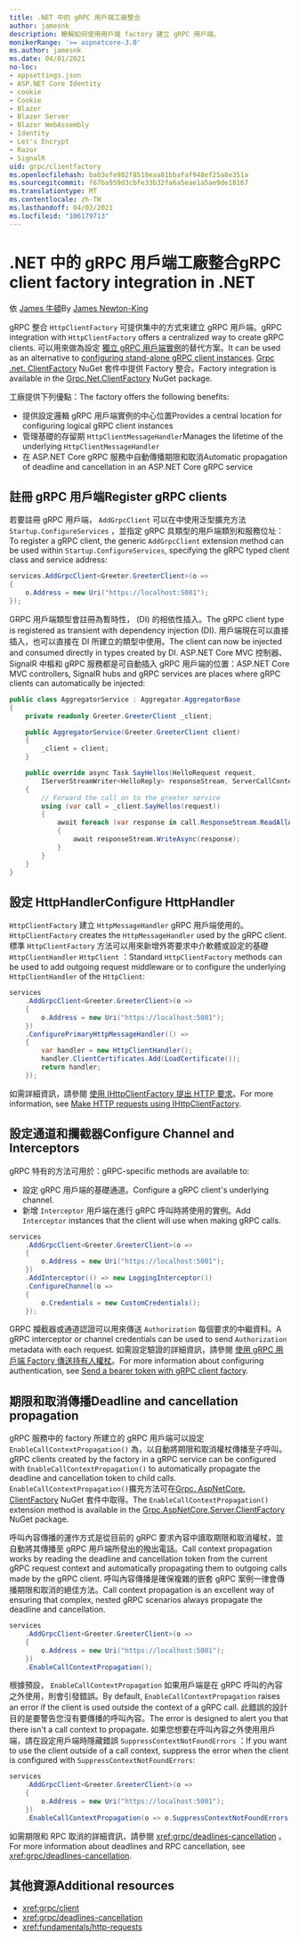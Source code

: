```yaml
---
title: .NET 中的 gRPC 用戶端工廠整合
author: jamesnk
description: 瞭解如何使用用戶端 factory 建立 gRPC 用戶端。
monikerRange: '>= aspnetcore-3.0'
ms.author: jamesnk
ms.date: 04/01/2021
no-loc:
- appsettings.json
- ASP.NET Core Identity
- cookie
- Cookie
- Blazor
- Blazor Server
- Blazor WebAssembly
- Identity
- Let's Encrypt
- Razor
- SignalR
uid: grpc/clientfactory
ms.openlocfilehash: ba03efe902f8510eaa81bbafaf948ef25a8e351a
ms.sourcegitcommit: f67ba959d3cbfe33b32fa6a5eae1a5ae9de18167
ms.translationtype: MT
ms.contentlocale: zh-TW
ms.lasthandoff: 04/02/2021
ms.locfileid: "106179713"
---
```

# <a name="grpc-client-factory-integration-in-net"></a><span data-ttu-id="05171-103">.NET 中的 gRPC 用戶端工廠整合</span><span class="sxs-lookup"><span data-stu-id="05171-103">gRPC client factory integration in .NET</span></span>

<span data-ttu-id="05171-104">依 [James 牛頓](https://twitter.com/jamesnk)</span><span class="sxs-lookup"><span data-stu-id="05171-104">By [James Newton-King](https://twitter.com/jamesnk)</span></span>

<span data-ttu-id="05171-105">gRPC 整合 `HttpClientFactory` 可提供集中的方式來建立 gRPC 用戶端。</span><span class="sxs-lookup"><span data-stu-id="05171-105">gRPC integration with `HttpClientFactory` offers a centralized way to create gRPC clients.</span></span> <span data-ttu-id="05171-106">可以用來做為設定 [獨立 gRPC 用戶端實例](xref:grpc/client)的替代方案。</span><span class="sxs-lookup"><span data-stu-id="05171-106">It can be used as an alternative to [configuring stand-alone gRPC client instances](xref:grpc/client).</span></span> <span data-ttu-id="05171-107">[Grpc .net. ClientFactory](https://www.nuget.org/packages/Grpc.Net.ClientFactory) NuGet 套件中提供 Factory 整合。</span><span class="sxs-lookup"><span data-stu-id="05171-107">Factory integration is available in the [Grpc.Net.ClientFactory](https://www.nuget.org/packages/Grpc.Net.ClientFactory) NuGet package.</span></span>

<span data-ttu-id="05171-108">工廠提供下列優點：</span><span class="sxs-lookup"><span data-stu-id="05171-108">The factory offers the following benefits:</span></span>

* <span data-ttu-id="05171-109">提供設定邏輯 gRPC 用戶端實例的中心位置</span><span class="sxs-lookup"><span data-stu-id="05171-109">Provides a central location for configuring logical gRPC client instances</span></span>
* <span data-ttu-id="05171-110">管理基礎的存留期 `HttpClientMessageHandler`</span><span class="sxs-lookup"><span data-stu-id="05171-110">Manages the lifetime of the underlying `HttpClientMessageHandler`</span></span>
* <span data-ttu-id="05171-111">在 ASP.NET Core gRPC 服務中自動傳播期限和取消</span><span class="sxs-lookup"><span data-stu-id="05171-111">Automatic propagation of deadline and cancellation in an ASP.NET Core gRPC service</span></span>

## <a name="register-grpc-clients"></a><span data-ttu-id="05171-112">註冊 gRPC 用戶端</span><span class="sxs-lookup"><span data-stu-id="05171-112">Register gRPC clients</span></span>

<span data-ttu-id="05171-113">若要註冊 gRPC 用戶端， `AddGrpcClient` 可以在中使用泛型擴充方法 `Startup.ConfigureServices` ，並指定 gRPC 具類型的用戶端類別和服務位址：</span><span class="sxs-lookup"><span data-stu-id="05171-113">To register a gRPC client, the generic `AddGrpcClient` extension method can be used within `Startup.ConfigureServices`, specifying the gRPC typed client class and service address:</span></span>

```csharp
services.AddGrpcClient<Greeter.GreeterClient>(o =>
{
    o.Address = new Uri("https://localhost:5001");
});
```

<span data-ttu-id="05171-114">GRPC 用戶端類型會註冊為暫時性， (DI) 的相依性插入。</span><span class="sxs-lookup"><span data-stu-id="05171-114">The gRPC client type is registered as transient with dependency injection (DI).</span></span> <span data-ttu-id="05171-115">用戶端現在可以直接插入，也可以直接在 DI 所建立的類型中使用。</span><span class="sxs-lookup"><span data-stu-id="05171-115">The client can now be injected and consumed directly in types created by DI.</span></span> <span data-ttu-id="05171-116">ASP.NET Core MVC 控制器、 SignalR 中樞和 gRPC 服務都是可自動插入 gRPC 用戶端的位置：</span><span class="sxs-lookup"><span data-stu-id="05171-116">ASP.NET Core MVC controllers, SignalR hubs and gRPC services are places where gRPC clients can automatically be injected:</span></span>

```csharp
public class AggregatorService : Aggregator.AggregatorBase
{
    private readonly Greeter.GreeterClient _client;

    public AggregatorService(Greeter.GreeterClient client)
    {
        _client = client;
    }

    public override async Task SayHellos(HelloRequest request,
        IServerStreamWriter<HelloReply> responseStream, ServerCallContext context)
    {
        // Forward the call on to the greeter service
        using (var call = _client.SayHellos(request))
        {
            await foreach (var response in call.ResponseStream.ReadAllAsync())
            {
                await responseStream.WriteAsync(response);
            }
        }
    }
}
```

## <a name="configure-httphandler"></a><span data-ttu-id="05171-117">設定 HttpHandler</span><span class="sxs-lookup"><span data-stu-id="05171-117">Configure HttpHandler</span></span>

<span data-ttu-id="05171-118">`HttpClientFactory` 建立 `HttpMessageHandler` gRPC 用戶端使用的。</span><span class="sxs-lookup"><span data-stu-id="05171-118">`HttpClientFactory` creates the `HttpMessageHandler` used by the gRPC client.</span></span> <span data-ttu-id="05171-119">標準 `HttpClientFactory` 方法可以用來新增外寄要求中介軟體或設定的基礎 `HttpClientHandler` `HttpClient` ：</span><span class="sxs-lookup"><span data-stu-id="05171-119">Standard `HttpClientFactory` methods can be used to add outgoing request middleware or to configure the underlying `HttpClientHandler` of the `HttpClient`:</span></span>

```csharp
services
    .AddGrpcClient<Greeter.GreeterClient>(o =>
    {
        o.Address = new Uri("https://localhost:5001");
    })
    .ConfigurePrimaryHttpMessageHandler(() =>
    {
        var handler = new HttpClientHandler();
        handler.ClientCertificates.Add(LoadCertificate());
        return handler;
    });
```

<span data-ttu-id="05171-120">如需詳細資訊，請參閱 [使用 IHttpClientFactory 提出 HTTP 要求](xref:fundamentals/http-requests)。</span><span class="sxs-lookup"><span data-stu-id="05171-120">For more information, see [Make HTTP requests using IHttpClientFactory](xref:fundamentals/http-requests).</span></span>

## <a name="configure-channel-and-interceptors"></a><span data-ttu-id="05171-121">設定通道和攔截器</span><span class="sxs-lookup"><span data-stu-id="05171-121">Configure Channel and Interceptors</span></span>

<span data-ttu-id="05171-122">gRPC 特有的方法可用於：</span><span class="sxs-lookup"><span data-stu-id="05171-122">gRPC-specific methods are available to:</span></span>

* <span data-ttu-id="05171-123">設定 gRPC 用戶端的基礎通道。</span><span class="sxs-lookup"><span data-stu-id="05171-123">Configure a gRPC client's underlying channel.</span></span>
* <span data-ttu-id="05171-124">新增 `Interceptor` 用戶端在進行 gRPC 呼叫時將使用的實例。</span><span class="sxs-lookup"><span data-stu-id="05171-124">Add `Interceptor` instances that the client will use when making gRPC calls.</span></span>

```csharp
services
    .AddGrpcClient<Greeter.GreeterClient>(o =>
    {
        o.Address = new Uri("https://localhost:5001");
    })
    .AddInterceptor(() => new LoggingInterceptor())
    .ConfigureChannel(o =>
    {
        o.Credentials = new CustomCredentials();
    });
```

<span data-ttu-id="05171-125">GRPC 攔截器或通道認證可以用來傳送 `Authorization` 每個要求的中繼資料。</span><span class="sxs-lookup"><span data-stu-id="05171-125">A gRPC interceptor or channel credentials can be used to send `Authorization` metadata with each request.</span></span> <span data-ttu-id="05171-126">如需設定驗證的詳細資訊，請參閱 [使用 gRPC 用戶端 Factory 傳送持有人權杖](xref:grpc/authn-and-authz#bearer-token-with-grpc-client-factory)。</span><span class="sxs-lookup"><span data-stu-id="05171-126">For more information about configuring authentication, see [Send a bearer token with gRPC client factory](xref:grpc/authn-and-authz#bearer-token-with-grpc-client-factory).</span></span>

## <a name="deadline-and-cancellation-propagation"></a><span data-ttu-id="05171-127">期限和取消傳播</span><span class="sxs-lookup"><span data-stu-id="05171-127">Deadline and cancellation propagation</span></span>

<span data-ttu-id="05171-128">gRPC 服務中的 factory 所建立的 gRPC 用戶端可以設定 `EnableCallContextPropagation()` 為，以自動將期限和取消權杖傳播至子呼叫。</span><span class="sxs-lookup"><span data-stu-id="05171-128">gRPC clients created by the factory in a gRPC service can be configured with `EnableCallContextPropagation()` to automatically propagate the deadline and cancellation token to child calls.</span></span> <span data-ttu-id="05171-129">`EnableCallContextPropagation()`擴充方法可在[Grpc. AspNetCore. ClientFactory](https://www.nuget.org/packages/Grpc.AspNetCore.Server.ClientFactory) NuGet 套件中取得。</span><span class="sxs-lookup"><span data-stu-id="05171-129">The `EnableCallContextPropagation()` extension method is available in the [Grpc.AspNetCore.Server.ClientFactory](https://www.nuget.org/packages/Grpc.AspNetCore.Server.ClientFactory) NuGet package.</span></span>

<span data-ttu-id="05171-130">呼叫內容傳播的運作方式是從目前的 gRPC 要求內容中讀取期限和取消權杖，並自動將其傳播至 gRPC 用戶端所發出的撥出電話。</span><span class="sxs-lookup"><span data-stu-id="05171-130">Call context propagation works by reading the deadline and cancellation token from the current gRPC request context and automatically propagating them to outgoing calls made by the gRPC client.</span></span> <span data-ttu-id="05171-131">呼叫內容傳播是確保複雜的嵌套 gRPC 案例一律會傳播期限和取消的絕佳方法。</span><span class="sxs-lookup"><span data-stu-id="05171-131">Call context propagation is an excellent way of ensuring that complex, nested gRPC scenarios always propagate the deadline and cancellation.</span></span>

```csharp
services
    .AddGrpcClient<Greeter.GreeterClient>(o =>
    {
        o.Address = new Uri("https://localhost:5001");
    })
    .EnableCallContextPropagation();
```

<span data-ttu-id="05171-132">根據預設， `EnableCallContextPropagation` 如果用戶端是在 gRPC 呼叫的內容之外使用，則會引發錯誤。</span><span class="sxs-lookup"><span data-stu-id="05171-132">By default, `EnableCallContextPropagation` raises an error if the client is used outside the context of a gRPC call.</span></span> <span data-ttu-id="05171-133">此錯誤的設計目的是要警告您沒有要傳播的呼叫內容。</span><span class="sxs-lookup"><span data-stu-id="05171-133">The error is designed to alert you that there isn't a call context to propagate.</span></span> <span data-ttu-id="05171-134">如果您想要在呼叫內容之外使用用戶端，請在設定用戶端時隱藏錯誤 `SuppressContextNotFoundErrors` ：</span><span class="sxs-lookup"><span data-stu-id="05171-134">If you want to use the client outside of a call context, suppress the error when the client is configured with `SuppressContextNotFoundErrors`:</span></span>

```csharp
services
    .AddGrpcClient<Greeter.GreeterClient>(o =>
    {
        o.Address = new Uri("https://localhost:5001");
    })
    .EnableCallContextPropagation(o => o.SuppressContextNotFoundErrors = true);
```

<span data-ttu-id="05171-135">如需期限和 RPC 取消的詳細資訊，請參閱 <xref:grpc/deadlines-cancellation> 。</span><span class="sxs-lookup"><span data-stu-id="05171-135">For more information about deadlines and RPC cancellation, see <xref:grpc/deadlines-cancellation>.</span></span>

## <a name="additional-resources"></a><span data-ttu-id="05171-136">其他資源</span><span class="sxs-lookup"><span data-stu-id="05171-136">Additional resources</span></span>

* <xref:grpc/client>
* <xref:grpc/deadlines-cancellation>
* <xref:fundamentals/http-requests>
